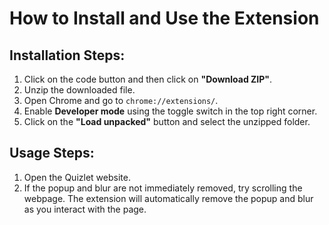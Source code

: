 <!DOCTYPE html>
<html lang="en">
<head>
    <meta charset="UTF-8">
    <meta name="viewport" content="width=device-width, initial-scale=1.0">
    
 
</head>
<body>
    <h1>How to Install and Use the Extension</h1>
    <h2>Installation Steps:</h2>
    <ol>
        <li>Click on the code button and then click on <strong>"Download ZIP"</strong>.</li>
        <li>Unzip the downloaded file.</li>
        <li>Open Chrome and go to <code>chrome://extensions/</code>.</li>
        <li>Enable <strong>Developer mode</strong> using the toggle switch in the top right corner.</li>
        <li>Click on the <strong>"Load unpacked"</strong> button and select the unzipped folder.</li>
    </ol>
    <h2>Usage Steps:</h2>
    <ol>
        <li>Open the Quizlet website.</li>
        <li>If the popup and blur are not immediately removed, try scrolling the webpage. The extension will automatically remove the popup and blur as you interact with the page.</li>
    </ol>
</body>
</html>
